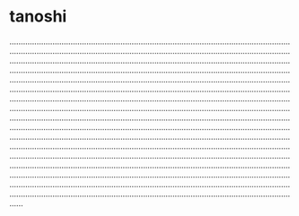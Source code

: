 # tanoshi

..................................................................................................................................................................................................................................................................................................................................................................................................................................................................................................................................................................................................................................................................................................................................................................................................................................................................................................................................................................................................................................................................................................................................................................................................................................................................................................................................................................................................................................................................................................................................................................................................................................................................................................................................................................................................................................................................................................................................................................................................................................................................................................................................................................................................